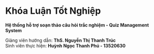 # Khóa Luận Tốt Nghiệp
<p style="font-weight: bold">Hệ thống hỗ trợ soạn thảo câu hỏi trắc nghiệm - Quiz Management System</p>
Giảng viên hướng dẫn: <span style="font-weight: bold">ThS. Nguyễn Thị Thanh Trúc</span><br>
Sinh viên thực hiện: <span style="font-weight: bold">Huỳnh Ngọc Thanh Phú - 13520630</span>
